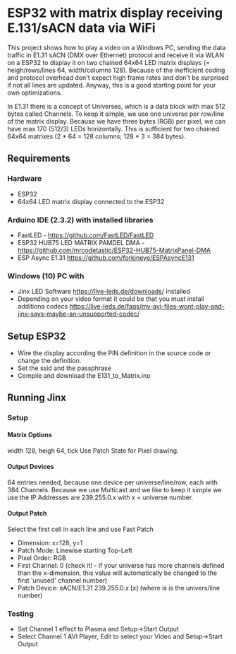 # ESP32 with matrix display receiving E.131/sACN data via WiFi 
This project shows how to play a video on a Windows PC, sending the data traffic in E1.31 sACN (DMX over Ethernet) protocol and receive it via WLAN on a ESP32 to display it on two chained 64x64 LED matrix displays (= heigh/rows/lines 64, width/columns 128). Because of the inefficient coding and protocol overhead don't expect high frame rates and don't be surprised if not all lines are updated. Anyway, this is a good starting point for your own optimizations.

In E1.31 there is a concept of Universes, which is a data block with max 512 bytes called Channels.
To keep it simple, we use one universe per row/line of the matrix display. 
Because we have three bytes (RGB) per pixel, we can have max 170 (512/3) LEDs horizontally. This is sufficient for two chained 64x64 matrixes (2 * 64 = 128 columns; 128 * 3 = 384 bytes).


## Requirements
### Hardware
* ESP32
* 64x64 LED matrix display connected to the ESP32
### Arduino IDE (2.3.2) with installed libraries
* FastLED - https://github.com/FastLED/FastLED
* ESP32 HUB75 LED MATRIX PAMDEL DMA - https://github.com/mrcodetastic/ESP32-HUB75-MatrixPanel-DMA
* ESP Async E1.31 https://github.com/forkineye/ESPAsyncE131
### Windows (10) PC with
* Jinx LED Software https://live-leds.de/downloads/ installed
* Depending on your video format it could be that you must install additiona codecs https://live-leds.de/faqs/my-avi-files-wont-play-and-jinx-says-maybe-an-unsupported-codec/
## Setup ESP32
* Wire the display according the PIN definition in the source code or change the definition.
* Set the ssid and the passphrase 
* Compile and download the E131_to_Matrix.ino
## Running Jinx
### Setup
#### Matrix Options
width 128, heigh 64, tick Use Patch State for Pixel drawing. 
#### Output Devices
64 entries needed, because one device per universe/line/row, each with 384 Channels. Because we use Multicast and we like to keep it simple we use the IP Addresses are 239.255.0.x with x = universe number.
#### Output Patch
Select the first cell in each line and use Fast Patch
* Dimension: x=128, y=1
* Patch Mode: Linewise starting Top-Left
* Pixel Order: RGB
* First Channel: 0 (check it! - if your universe has more channels defined than the x-dimension, this value will automatically be changed to the first 'unused' channel number)
* Patch Device: eACN/E1.31 239.255.0.x \[x\] (where is is the univers/line number)
### Testing
* Set Channel 1 effect to Plasma and Setup->Start Output
* Select Channel 1 AVI Player, Edit to select your Video and Setup->Start Output
  

